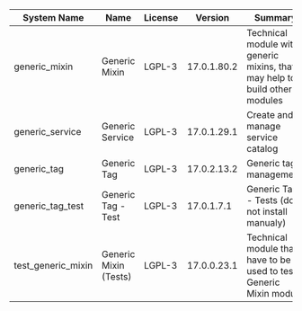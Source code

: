 | System Name | Name | License | Version | Summary | Price |
|---|---|---|---|---|---|
| generic_mixin | Generic Mixin | LGPL-3 | 17.0.1.80.2 | Technical module with generic mixins, that may help to build other modules |  |
| generic_service | Generic Service | LGPL-3 | 17.0.1.29.1 | Create and manage service catalog |  |
| generic_tag | Generic Tag | LGPL-3 | 17.0.2.13.2 | Generic tag management. |  |
| generic_tag_test | Generic Tag - Test | LGPL-3 | 17.0.1.7.1 | Generic Tag - Tests (do not install manualy) |  |
| test_generic_mixin | Generic Mixin (Tests) | LGPL-3 | 17.0.0.23.1 | Technical module that have to be used to test Generic Mixin module |  |
